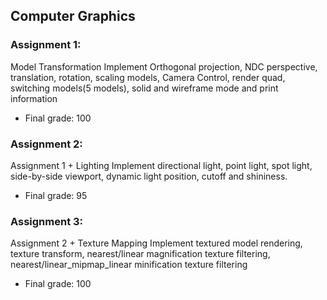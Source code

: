 ## Computer Graphics

### Assignment 1:
Model Transformation
Implement Orthogonal projection, NDC perspective, translation, rotation, scaling models, 
Camera Control, render quad, switching models(5 models), solid and wireframe mode and
 print information
* Final grade: 100

### Assignment 2:
Assignment 1 + Lighting
Implement directional light, point light, spot light, side-by-side viewport, dynamic light
position, cutoff and shininess.
* Final grade: 95

### Assignment 3:
Assignment 2 + Texture Mapping
Implement textured model rendering, texture transform, nearest/linear magnification texture 
filtering, nearest/linear_mipmap_linear minification texture filtering
* Final grade: 100 
